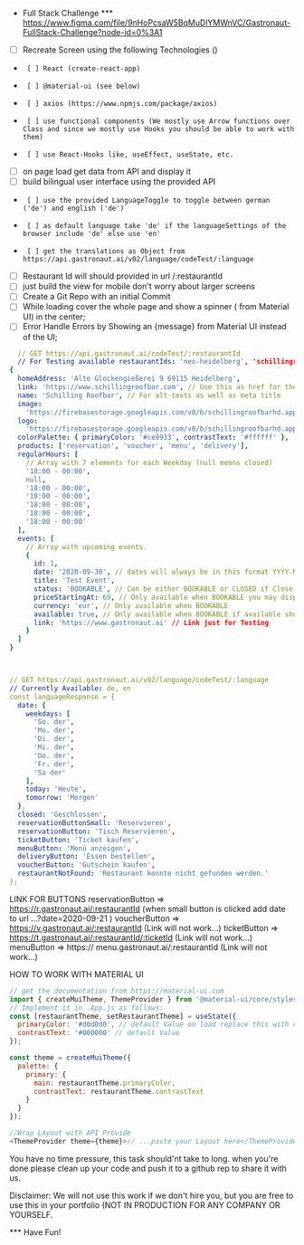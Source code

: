 - Full Stack Challenge
  \*\*\* https://www.figma.com/file/9nHoPcsaW5BqMuDlYMWnVC/Gastronaut-FullStack-Challenge?node-id=0%3A1

* [ ] Recreate Screen using the following Technologies ()
*      [ ] React (create-react-app)
*      [ ] @material-ui (see below)
*      [ ] axios (https://www.npmjs.com/package/axios)
*      [ ] use functional components (We mostly use Arrow functions over Class and since we mostly use Hooks you should be able to work with them)
*      [ ] use React-Hooks like, useEffect, useState, etc.
* [ ] on page load get data from API and display it
* [ ] build bilingual user interface using the provided API
*      [ ] use the provided LanguageToggle to toggle between german ('de') and english ('de')
*      [ ] as default language take 'de' if the languageSettings of the browser include 'de' else use 'en'
*      [ ] get the translations as Object from https://api.gastronaut.ai/v02/language/codeTest/:language
* [ ] Restaurant Id will should provided in url /:restaurantId
* [ ] just build the view for mobile don't worry about larger screens
* [ ] Create a Git Repo with an initial Commit
* [ ] While loading cover the whole page and show a spinner (<CircularProgress /> from Material UI) in the center;
* [ ] Error Handle Errors by Showing an <Alert severity="error">{message}</Alert> from Material UI instead of the UI;

```yaml
  // GET https://api.gastronaut.ai/codeTest/:restaurantId
  // For Testing available restaurantIds: 'neo-heidelberg', 'schillingroofbar'
{
  homeAddress: 'Alte Glockengießerei 9 69115 Heidelberg',
  link: 'https://www.schillingroofbar.com', // Use this as href for the logo
  name: 'Schilling Roofbar', // For alt-texts as well as meta title
  image:
    'https://firebasestorage.googleapis.com/v0/b/schillingroofbarhd.appspot.com/o/schillingroofbar%2FfullScreen%20(1).jpg?alt=media&token=878b95ee-93a8-48d2-9b04-4982c8ec1a5c',
  logo:
    'https://firebasestorage.googleapis.com/v0/b/schillingroofbarhd.appspot.com/o/logo.png?alt=media&token=cb08cef7-ed00-46dc-a695-5b933a11fa45',
  colorPalette: { primaryColor: '#ce9933', contrastText: '#ffffff' },
  products: ['reservation', 'voucher', 'menu', 'delivery'],
  regularHours: [
    // Array with 7 elements for each Weekday (null means closed)
    '18:00 - 00:00',
    null,
    '18:00 - 00:00',
    '18:00 - 00:00',
    '18:00 - 00:00',
    '18:00 - 00:00',
    '18:00 - 00:00'
  ],
  events: [
    // Array with upcoming events.
    {
      id: 1,
      date: '2020-09-30', // dates will always be in this format YYYY-MM-DD
      title: 'Test Event',
      status: 'BOOKABLE', // Can be either BOOKABLE or CLOSED if Close print closed;
      priceStartingAt: 69, // Only available when BOOKABLE you may display this (from 69€)
      currency: 'eur', // Only available when BOOKABLE
      available: true, // Only available when BOOKABLE if available show ticket button
      link: 'https://www.gastronaut.ai' // Link just for Testing
    }
  ]
}



// GET https://api.gastronaut.ai/v02/language/codeTest/:language
// Currently Available: de, en
const languageResponse = {
  date: {
    weekdays: [
      'So. der',
      'Mo. der',
      'Di. der',
      'Mi. der',
      'Do. der',
      'Fr. der',
      'Sa der'
    ],
    today: 'Heute',
    tomorrow: 'Morgen'
  },
  closed: 'Geschlossen',
  reservationButtonSmall: 'Reservieren',
  reservationButton: 'Tisch Reservieren',
  ticketButton: 'Ticket kaufen',
  menuButton: 'Menü anzeigen',
  deliveryButton: 'Essen bestellen',
  voucherButton: 'Gutschein kaufen',
  restaurantNotFound: 'Restaurant konnte nicht gefunden werden.'
};

```

LINK FOR BUTTONS
reservationButton => https://r.gastronaut.ai/:restaurantId (when small button is clicked add date to url ...?date=2020-09-21 )
voucherButton => https://v.gastronaut.ai/:restaurantId (Link will not work...)
ticketButton => https://t.gastronaut.ai/:restaurantId/:ticketId (Link will not work...)
menuButton => https:// menu.gastronaut.ai/:restaurantId (Link will not work...)

HOW TO WORK WITH MATERIAL UI

```js
// get the documentation from https://material-ui.com
import { createMuiTheme, ThemeProvider } from '@material-ui/core/styles';
// Implement it in .App.js as follows:
const [restaurantTheme, setRestaurantTheme] = useState({
  primaryColor: '#d0d0d0', // default Value on load replace this with colorPalette
  contrastText: '#000000' // default Value
});

const theme = createMuiTheme({
  palette: {
    primary: {
      main: restaurantTheme.primaryColor,
      contrastText: restaurantTheme.contrastText
    }
  }
});

//Wrap Layout with API Provide
<ThemeProvider theme={theme}>// ...paste your Layout here</ThemeProvider>;
```

You have no time pressure, this task should'nt take to long. when you're done please clean up your code and push it to a github rep to share it with us.

Disclaimer: We will not use this work if we don't hire you, but you are free to use this in your portfolio (NOT IN PRODUCTION FOR ANY COMPANY OR YOURSELF.

\*\*\* Have Fun!
